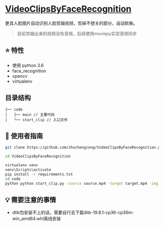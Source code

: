 
# [VideoClipsByFaceRecognition](https://github.com/zhuchengcong/VideoClipsByFaceRecognition.git)

更具人脸图片自动识别人脸剪辑视频，剪掉不想关的部分，自动砍柴。
> 目前剪辑出来的视频没有音频，后续使用moviepy实现音频同步

## :star: 特性

- 使用 python 3.6
- face_recognition
- opencv
- virtualenv

## 目录结构

```
├── code
│   ├── main // 主要代码
│   └── start_clip // 入口文件
```

## :rocket: 使用者指南

```bash
git clone https://github.com/zhuchengcong/VideoClipsByFaceRecognition.git

cd VideoClipsByFaceRecognition

virtualenv venv
venv\Scripts\activate
pip install -r requirements.txt
cd code
python python start_clip.py -source source.mp4 -target target.mp4 -img chenduling.png -time 1
```

## :bulb: 需要注意的事情

- dlib包安装不上的话，需要自行去下载dlib-19.8.1-cp36-cp36m-win_amd64.whl离线安装





